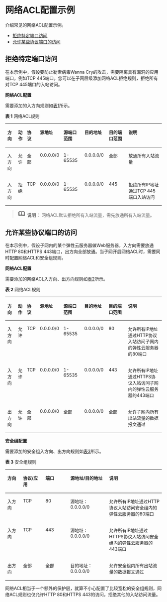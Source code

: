 # 网络ACL配置示例<a name="acl_0002"></a>

介绍常见的网络ACL配置示例。

-   [拒绝特定端口访问](#section11312173319432)
-   [允许某些协议端口的访问](#section61291659102216)

## 拒绝特定端口访问<a name="section11312173319432"></a>

在本示例中，假设要防止勒索病毒Wanna Cry的攻击，需要隔离具有漏洞的应用端口，例如TCP 445端口。您可以在子网层级添加网络ACL拒绝规则，拒绝所有对TCP 445端口的入站访问。

**网络ACL配置**

需要添加的入方向规则如[表1](#table553618145582)所示。

**表 1**  网络ACL规则

<a name="table553618145582"></a>
<table><thead align="left"><tr id="row1536191465810"><th class="cellrowborder" valign="top" width="7.26%" id="mcps1.2.9.1.1"><p id="p6536131425817"><a name="p6536131425817"></a><a name="p6536131425817"></a>方向</p>
</th>
<th class="cellrowborder" valign="top" width="5.779999999999999%" id="mcps1.2.9.1.2"><p id="p1253641416587"><a name="p1253641416587"></a><a name="p1253641416587"></a>动作</p>
</th>
<th class="cellrowborder" valign="top" width="6.859999999999999%" id="mcps1.2.9.1.3"><p id="p5536171415817"><a name="p5536171415817"></a><a name="p5536171415817"></a>协议</p>
</th>
<th class="cellrowborder" valign="top" width="8.93%" id="mcps1.2.9.1.4"><p id="p853691455815"><a name="p853691455815"></a><a name="p853691455815"></a>源地址</p>
</th>
<th class="cellrowborder" valign="top" width="13.950000000000001%" id="mcps1.2.9.1.5"><p id="p8536114165813"><a name="p8536114165813"></a><a name="p8536114165813"></a>源端口范围</p>
</th>
<th class="cellrowborder" valign="top" width="15.75%" id="mcps1.2.9.1.6"><p id="p15536181495819"><a name="p15536181495819"></a><a name="p15536181495819"></a>目的地址</p>
</th>
<th class="cellrowborder" valign="top" width="14.06%" id="mcps1.2.9.1.7"><p id="p135361214105818"><a name="p135361214105818"></a><a name="p135361214105818"></a>目的端口范围</p>
</th>
<th class="cellrowborder" valign="top" width="27.41%" id="mcps1.2.9.1.8"><p id="p85369147584"><a name="p85369147584"></a><a name="p85369147584"></a>说明</p>
</th>
</tr>
</thead>
<tbody><tr id="row12341947141113"><td class="cellrowborder" valign="top" width="7.26%" headers="mcps1.2.9.1.1 "><p id="p173271575112"><a name="p173271575112"></a><a name="p173271575112"></a>入方向</p>
</td>
<td class="cellrowborder" valign="top" width="5.779999999999999%" headers="mcps1.2.9.1.2 "><p id="p09375481311"><a name="p09375481311"></a><a name="p09375481311"></a>允许</p>
</td>
<td class="cellrowborder" valign="top" width="6.859999999999999%" headers="mcps1.2.9.1.3 "><p id="p234294719114"><a name="p234294719114"></a><a name="p234294719114"></a>全部</p>
</td>
<td class="cellrowborder" valign="top" width="8.93%" headers="mcps1.2.9.1.4 "><p id="p441232491318"><a name="p441232491318"></a><a name="p441232491318"></a>0.0.0.0/0</p>
</td>
<td class="cellrowborder" valign="top" width="13.950000000000001%" headers="mcps1.2.9.1.5 "><p id="p14135242137"><a name="p14135242137"></a><a name="p14135242137"></a>1-65535</p>
</td>
<td class="cellrowborder" valign="top" width="15.75%" headers="mcps1.2.9.1.6 "><p id="p13413152415134"><a name="p13413152415134"></a><a name="p13413152415134"></a>0.0.0.0/0</p>
</td>
<td class="cellrowborder" valign="top" width="14.06%" headers="mcps1.2.9.1.7 "><p id="p434204741117"><a name="p434204741117"></a><a name="p434204741117"></a>全部</p>
</td>
<td class="cellrowborder" valign="top" width="27.41%" headers="mcps1.2.9.1.8 "><p id="p153421247191118"><a name="p153421247191118"></a><a name="p153421247191118"></a>放通所有入站流量</p>
</td>
</tr>
<tr id="row20536131455815"><td class="cellrowborder" valign="top" width="7.26%" headers="mcps1.2.9.1.1 "><p id="p175361814165817"><a name="p175361814165817"></a><a name="p175361814165817"></a>入方向</p>
</td>
<td class="cellrowborder" valign="top" width="5.779999999999999%" headers="mcps1.2.9.1.2 "><p id="p1053616146583"><a name="p1053616146583"></a><a name="p1053616146583"></a>拒绝</p>
</td>
<td class="cellrowborder" valign="top" width="6.859999999999999%" headers="mcps1.2.9.1.3 "><p id="p453651419586"><a name="p453651419586"></a><a name="p453651419586"></a>TCP</p>
</td>
<td class="cellrowborder" valign="top" width="8.93%" headers="mcps1.2.9.1.4 "><p id="p153691419583"><a name="p153691419583"></a><a name="p153691419583"></a>0.0.0.0/0</p>
</td>
<td class="cellrowborder" valign="top" width="13.950000000000001%" headers="mcps1.2.9.1.5 "><p id="p5536181412589"><a name="p5536181412589"></a><a name="p5536181412589"></a>1-65535</p>
</td>
<td class="cellrowborder" valign="top" width="15.75%" headers="mcps1.2.9.1.6 "><p id="p8536171495815"><a name="p8536171495815"></a><a name="p8536171495815"></a>0.0.0.0/0</p>
</td>
<td class="cellrowborder" valign="top" width="14.06%" headers="mcps1.2.9.1.7 "><p id="p65360144584"><a name="p65360144584"></a><a name="p65360144584"></a>445</p>
</td>
<td class="cellrowborder" valign="top" width="27.41%" headers="mcps1.2.9.1.8 "><p id="p13536614155813"><a name="p13536614155813"></a><a name="p13536614155813"></a>拒绝所有IP地址通过TCP 445端口入站访问</p>
</td>
</tr>
</tbody>
</table>

>![](public_sys-resources/icon-note.gif) **说明：** 
>网络ACL默认拒绝所有入站流量，需先放通所有入站流量。

## 允许某些协议端口的访问<a name="section61291659102216"></a>

在本示例中，假设子网内的某个弹性云服务器做Web服务器，入方向需要放通HTTP 80和HTTPS 443端口，出方向全部放通。当子网开启网络ACL时，需要同时配置网络ACL和安全组规则。

**网络ACL配置**

需要添加的网络ACL入方向、出方向规则如[表2](#table195634095313)所示。

**表 2**  网络ACL规则

<a name="table195634095313"></a>
<table><thead align="left"><tr id="row56214055319"><th class="cellrowborder" valign="top" width="7.26%" id="mcps1.2.9.1.1"><p id="p16212405538"><a name="p16212405538"></a><a name="p16212405538"></a>方向</p>
</th>
<th class="cellrowborder" valign="top" width="5.779999999999999%" id="mcps1.2.9.1.2"><p id="p1863340165319"><a name="p1863340165319"></a><a name="p1863340165319"></a>动作</p>
</th>
<th class="cellrowborder" valign="top" width="6.859999999999999%" id="mcps1.2.9.1.3"><p id="p10631640155318"><a name="p10631640155318"></a><a name="p10631640155318"></a>协议</p>
</th>
<th class="cellrowborder" valign="top" width="8.93%" id="mcps1.2.9.1.4"><p id="p66324013535"><a name="p66324013535"></a><a name="p66324013535"></a>源地址</p>
</th>
<th class="cellrowborder" valign="top" width="13.950000000000001%" id="mcps1.2.9.1.5"><p id="p1659407534"><a name="p1659407534"></a><a name="p1659407534"></a>源端口范围</p>
</th>
<th class="cellrowborder" valign="top" width="15.75%" id="mcps1.2.9.1.6"><p id="p56554075310"><a name="p56554075310"></a><a name="p56554075310"></a>目的地址</p>
</th>
<th class="cellrowborder" valign="top" width="14.06%" id="mcps1.2.9.1.7"><p id="p106694013537"><a name="p106694013537"></a><a name="p106694013537"></a>目的端口范围</p>
</th>
<th class="cellrowborder" valign="top" width="27.41%" id="mcps1.2.9.1.8"><p id="p66717405533"><a name="p66717405533"></a><a name="p66717405533"></a>说明</p>
</th>
</tr>
</thead>
<tbody><tr id="row196712405536"><td class="cellrowborder" valign="top" width="7.26%" headers="mcps1.2.9.1.1 "><p id="p069124055316"><a name="p069124055316"></a><a name="p069124055316"></a>入方向</p>
</td>
<td class="cellrowborder" valign="top" width="5.779999999999999%" headers="mcps1.2.9.1.2 "><p id="p1670204016533"><a name="p1670204016533"></a><a name="p1670204016533"></a>允许</p>
</td>
<td class="cellrowborder" valign="top" width="6.859999999999999%" headers="mcps1.2.9.1.3 "><p id="p117112409536"><a name="p117112409536"></a><a name="p117112409536"></a>TCP</p>
</td>
<td class="cellrowborder" valign="top" width="8.93%" headers="mcps1.2.9.1.4 "><p id="p10721240185320"><a name="p10721240185320"></a><a name="p10721240185320"></a>0.0.0.0/0</p>
</td>
<td class="cellrowborder" valign="top" width="13.950000000000001%" headers="mcps1.2.9.1.5 "><p id="p7742404539"><a name="p7742404539"></a><a name="p7742404539"></a>1-65535</p>
</td>
<td class="cellrowborder" valign="top" width="15.75%" headers="mcps1.2.9.1.6 "><p id="p177484025315"><a name="p177484025315"></a><a name="p177484025315"></a>0.0.0.0/0</p>
</td>
<td class="cellrowborder" valign="top" width="14.06%" headers="mcps1.2.9.1.7 "><p id="p1211320362012"><a name="p1211320362012"></a><a name="p1211320362012"></a>80</p>
</td>
<td class="cellrowborder" valign="top" width="27.41%" headers="mcps1.2.9.1.8 "><p id="p3772407536"><a name="p3772407536"></a><a name="p3772407536"></a>允许所有IP地址通过HTTP协议入站访问子网内的弹性云服务器的80端口</p>
</td>
</tr>
<tr id="row160981135413"><td class="cellrowborder" valign="top" width="7.26%" headers="mcps1.2.9.1.1 "><p id="p11609119544"><a name="p11609119544"></a><a name="p11609119544"></a>入方向</p>
</td>
<td class="cellrowborder" valign="top" width="5.779999999999999%" headers="mcps1.2.9.1.2 "><p id="p960910113543"><a name="p960910113543"></a><a name="p960910113543"></a>允许</p>
</td>
<td class="cellrowborder" valign="top" width="6.859999999999999%" headers="mcps1.2.9.1.3 "><p id="p96091313540"><a name="p96091313540"></a><a name="p96091313540"></a>TCP</p>
</td>
<td class="cellrowborder" valign="top" width="8.93%" headers="mcps1.2.9.1.4 "><p id="p12609616544"><a name="p12609616544"></a><a name="p12609616544"></a>0.0.0.0/0</p>
</td>
<td class="cellrowborder" valign="top" width="13.950000000000001%" headers="mcps1.2.9.1.5 "><p id="p1760910165412"><a name="p1760910165412"></a><a name="p1760910165412"></a>1-65535</p>
</td>
<td class="cellrowborder" valign="top" width="15.75%" headers="mcps1.2.9.1.6 "><p id="p136093175411"><a name="p136093175411"></a><a name="p136093175411"></a>0.0.0.0/0</p>
</td>
<td class="cellrowborder" valign="top" width="14.06%" headers="mcps1.2.9.1.7 "><p id="p9208174116114"><a name="p9208174116114"></a><a name="p9208174116114"></a>443</p>
</td>
<td class="cellrowborder" valign="top" width="27.41%" headers="mcps1.2.9.1.8 "><p id="p36241816183320"><a name="p36241816183320"></a><a name="p36241816183320"></a>允许所有IP地址通过HTTPS协议入站访问子网内的弹性云服务器的443端口</p>
</td>
</tr>
<tr id="row27210235717"><td class="cellrowborder" valign="top" width="7.26%" headers="mcps1.2.9.1.1 "><p id="p1372192105711"><a name="p1372192105711"></a><a name="p1372192105711"></a>出方向</p>
</td>
<td class="cellrowborder" valign="top" width="5.779999999999999%" headers="mcps1.2.9.1.2 "><p id="p16721823575"><a name="p16721823575"></a><a name="p16721823575"></a>允许</p>
</td>
<td class="cellrowborder" valign="top" width="6.859999999999999%" headers="mcps1.2.9.1.3 "><p id="p1372192145710"><a name="p1372192145710"></a><a name="p1372192145710"></a>全部</p>
</td>
<td class="cellrowborder" valign="top" width="8.93%" headers="mcps1.2.9.1.4 "><p id="p204401137135716"><a name="p204401137135716"></a><a name="p204401137135716"></a>0.0.0.0/0</p>
</td>
<td class="cellrowborder" valign="top" width="13.950000000000001%" headers="mcps1.2.9.1.5 "><p id="p37211215719"><a name="p37211215719"></a><a name="p37211215719"></a>全部</p>
</td>
<td class="cellrowborder" valign="top" width="15.75%" headers="mcps1.2.9.1.6 "><p id="p99971040195713"><a name="p99971040195713"></a><a name="p99971040195713"></a>0.0.0.0/0</p>
</td>
<td class="cellrowborder" valign="top" width="14.06%" headers="mcps1.2.9.1.7 "><p id="p1972114217575"><a name="p1972114217575"></a><a name="p1972114217575"></a>全部</p>
</td>
<td class="cellrowborder" valign="top" width="27.41%" headers="mcps1.2.9.1.8 "><p id="p207214210578"><a name="p207214210578"></a><a name="p207214210578"></a>允许子网内所有出站流量的数据报文通过</p>
</td>
</tr>
</tbody>
</table>

**安全组配置**

需要添加的安全组入方向、出方向规则如[表3](#table30323767195135)所示。

**表 3**  安全组规则

<a name="table30323767195135"></a>
<table><thead align="left"><tr id="row15770184195135"><th class="cellrowborder" valign="top" width="10%" id="mcps1.2.6.1.1"><p id="p1235112172119"><a name="p1235112172119"></a><a name="p1235112172119"></a>方向</p>
</th>
<th class="cellrowborder" valign="top" width="14.330000000000002%" id="mcps1.2.6.1.2"><p id="p2316559195135"><a name="p2316559195135"></a><a name="p2316559195135"></a>协议/应用</p>
</th>
<th class="cellrowborder" valign="top" width="15.879999999999999%" id="mcps1.2.6.1.3"><p id="p32340552195135"><a name="p32340552195135"></a><a name="p32340552195135"></a>端口</p>
</th>
<th class="cellrowborder" valign="top" width="24.759999999999998%" id="mcps1.2.6.1.4"><p id="p2339084195135"><a name="p2339084195135"></a><a name="p2339084195135"></a>源地址/目的地址</p>
</th>
<th class="cellrowborder" valign="top" width="35.03%" id="mcps1.2.6.1.5"><p id="p1096519542911"><a name="p1096519542911"></a><a name="p1096519542911"></a>说明</p>
</th>
</tr>
</thead>
<tbody><tr id="row55248116195135"><td class="cellrowborder" valign="top" width="10%" headers="mcps1.2.6.1.1 "><p id="p153542182110"><a name="p153542182110"></a><a name="p153542182110"></a>入方向</p>
</td>
<td class="cellrowborder" valign="top" width="14.330000000000002%" headers="mcps1.2.6.1.2 "><p id="p45912425195135"><a name="p45912425195135"></a><a name="p45912425195135"></a>TCP</p>
</td>
<td class="cellrowborder" valign="top" width="15.879999999999999%" headers="mcps1.2.6.1.3 "><p id="p46840856195135"><a name="p46840856195135"></a><a name="p46840856195135"></a>80</p>
</td>
<td class="cellrowborder" valign="top" width="24.759999999999998%" headers="mcps1.2.6.1.4 "><p id="p36012962195135"><a name="p36012962195135"></a><a name="p36012962195135"></a>源地址：0.0.0.0/0</p>
</td>
<td class="cellrowborder" valign="top" width="35.03%" headers="mcps1.2.6.1.5 "><p id="p1616504613311"><a name="p1616504613311"></a><a name="p1616504613311"></a>允许所有IP地址通过HTTP协议入站访问安全组内的弹性云服务器的80端口</p>
</td>
</tr>
<tr id="row5566305020026"><td class="cellrowborder" valign="top" width="10%" headers="mcps1.2.6.1.1 "><p id="p1335112162119"><a name="p1335112162119"></a><a name="p1335112162119"></a>入方向</p>
</td>
<td class="cellrowborder" valign="top" width="14.330000000000002%" headers="mcps1.2.6.1.2 "><p id="p3120540920026"><a name="p3120540920026"></a><a name="p3120540920026"></a>TCP</p>
</td>
<td class="cellrowborder" valign="top" width="15.879999999999999%" headers="mcps1.2.6.1.3 "><p id="p5665449220026"><a name="p5665449220026"></a><a name="p5665449220026"></a>443</p>
</td>
<td class="cellrowborder" valign="top" width="24.759999999999998%" headers="mcps1.2.6.1.4 "><p id="p2561110020026"><a name="p2561110020026"></a><a name="p2561110020026"></a>源地址：0.0.0.0/0</p>
</td>
<td class="cellrowborder" valign="top" width="35.03%" headers="mcps1.2.6.1.5 "><p id="p11273949183317"><a name="p11273949183317"></a><a name="p11273949183317"></a>允许所有IP地址通过HTTPS协议入站访问安全组内的弹性云服务器的443端口</p>
</td>
</tr>
<tr id="row711437142712"><td class="cellrowborder" valign="top" width="10%" headers="mcps1.2.6.1.1 "><p id="p31141071272"><a name="p31141071272"></a><a name="p31141071272"></a>出方向</p>
</td>
<td class="cellrowborder" valign="top" width="14.330000000000002%" headers="mcps1.2.6.1.2 "><p id="p711457182715"><a name="p711457182715"></a><a name="p711457182715"></a>全部</p>
</td>
<td class="cellrowborder" valign="top" width="15.879999999999999%" headers="mcps1.2.6.1.3 "><p id="p1011487182717"><a name="p1011487182717"></a><a name="p1011487182717"></a>全部</p>
</td>
<td class="cellrowborder" valign="top" width="24.759999999999998%" headers="mcps1.2.6.1.4 "><p id="p20126774286"><a name="p20126774286"></a><a name="p20126774286"></a>目的地址：0.0.0.0/0</p>
</td>
<td class="cellrowborder" valign="top" width="35.03%" headers="mcps1.2.6.1.5 "><p id="p20965751299"><a name="p20965751299"></a><a name="p20965751299"></a>允许安全组内所有出站流量的数据报文通过</p>
</td>
</tr>
</tbody>
</table>

网络ACL相当于一个额外的保护层，就算不小心配置了比较宽松的安全组规则，网络ACL规则也仅允许HTTP 80和HTTPS 443的访问，拒绝其他的入站访问流量。


